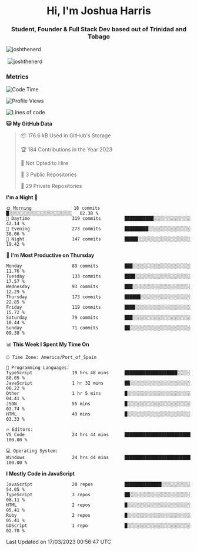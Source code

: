 <h1 align="center">Hi, I'm Joshua Harris</h1>
<h3 align="center">Student, Founder & Full Stack Dev based out of Trinidad and Tobago</h3>

<p align="left"> <img src="https://komarev.com/ghpvc/?username=JoshTheDeveloperr" alt="joshthenerd" /> </p>

<p>&nbsp;<img align="center" src="https://github-readme-stats.vercel.app/api?username=JoshTheDeveloperr&show_icons=true&count_private=true" alt="joshthenerd" /></p>

### Metrics

<!--START_SECTION:waka-->
![Code Time](http://img.shields.io/badge/Code%20Time-226%20hrs%2014%20mins-blue)

![Profile Views](http://img.shields.io/badge/Profile%20Views-0-blue)

![Lines of code](https://img.shields.io/badge/From%20Hello%20World%20I%27ve%20Written-3.0%20million%20lines%20of%20code-blue)

**🐱 My GitHub Data** 

> 📦 176.6 kB Used in GitHub's Storage 
 > 
> 🏆 184 Contributions in the Year 2023
 > 
> 🚫 Not Opted to Hire
 > 
> 📜 3 Public Repositories 
 > 
> 🔑 29 Private Repositories 
 > 
**I'm a Night 🦉** 

```text
🌞 Morning                18 commits          █░░░░░░░░░░░░░░░░░░░░░░░░   02.38 % 
🌆 Daytime                319 commits         ███████████░░░░░░░░░░░░░░   42.14 % 
🌃 Evening                273 commits         █████████░░░░░░░░░░░░░░░░   36.06 % 
🌙 Night                  147 commits         █████░░░░░░░░░░░░░░░░░░░░   19.42 % 
```
📅 **I'm Most Productive on Thursday** 

```text
Monday                   89 commits          ███░░░░░░░░░░░░░░░░░░░░░░   11.76 % 
Tuesday                  133 commits         ████░░░░░░░░░░░░░░░░░░░░░   17.57 % 
Wednesday                93 commits          ███░░░░░░░░░░░░░░░░░░░░░░   12.29 % 
Thursday                 173 commits         ██████░░░░░░░░░░░░░░░░░░░   22.85 % 
Friday                   119 commits         ████░░░░░░░░░░░░░░░░░░░░░   15.72 % 
Saturday                 79 commits          ███░░░░░░░░░░░░░░░░░░░░░░   10.44 % 
Sunday                   71 commits          ██░░░░░░░░░░░░░░░░░░░░░░░   09.38 % 
```


📊 **This Week I Spent My Time On** 

```text
🕑︎ Time Zone: America/Port_of_Spain

💬 Programming Languages: 
TypeScript               19 hrs 48 mins      ████████████████████░░░░░   80.05 % 
JavaScript               1 hr 32 mins        ██░░░░░░░░░░░░░░░░░░░░░░░   06.22 % 
Other                    1 hr 5 mins         █░░░░░░░░░░░░░░░░░░░░░░░░   04.41 % 
JSON                     55 mins             █░░░░░░░░░░░░░░░░░░░░░░░░   03.74 % 
HTML                     49 mins             █░░░░░░░░░░░░░░░░░░░░░░░░   03.33 % 

🔥 Editors: 
VS Code                  24 hrs 44 mins      █████████████████████████   100.00 % 

💻 Operating System: 
Windows                  24 hrs 44 mins      █████████████████████████   100.00 % 
```

**I Mostly Code in JavaScript** 

```text
JavaScript               20 repos            ██████████████░░░░░░░░░░░   54.05 % 
TypeScript               3 repos             ██░░░░░░░░░░░░░░░░░░░░░░░   08.11 % 
HTML                     2 repos             █░░░░░░░░░░░░░░░░░░░░░░░░   05.41 % 
Ruby                     2 repos             █░░░░░░░░░░░░░░░░░░░░░░░░   05.41 % 
GDScript                 1 repo              █░░░░░░░░░░░░░░░░░░░░░░░░   02.70 % 
```




 Last Updated on 17/03/2023 00:56:47 UTC
<!--END_SECTION:waka-->
